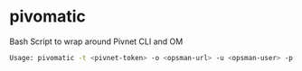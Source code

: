 # pivomatic
Bash Script to wrap around Pivnet CLI and OM

```bash
Usage: pivomatic -t <pivnet-token> -o <opsman-url> -u <opsman-user> -p <opsman-pass> -s <product-slug> -r <release>
```
